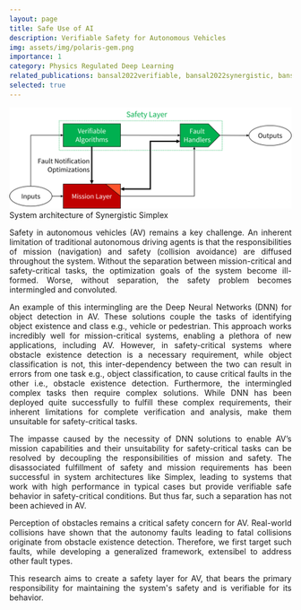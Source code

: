 ```yaml
---
layout: page
title: Safe Use of AI
description: Verifiable Safety for Autonomous Vehicles
img: assets/img/polaris-gem.png
importance: 1
category: Physics Regulated Deep Learning
related_publications: bansal2022verifiable, bansal2022synergistic, bansal2021risk
selected: true
---
```


<div style="text-align: center;">
  <img src="/assets/img/synergistic-simplex-block.png" alt="Centered Image" style="width: 600px; height: auto;">
</div>
<div class="caption">
    System architecture of Synergistic Simplex
</div>

<div style="text-align: justify;">

<p>
Safety in autonomous vehicles (AV) remains a key challenge.
An inherent limitation of traditional autonomous
driving agents is that the responsibilities of mission (navigation)
and safety (collision avoidance) are diffused throughout
the system. Without the separation between mission-critical
and safety-critical tasks, the optimization goals of the system
become ill-formed. Worse, without separation, the safety problem
becomes intermingled and convoluted.
</p>

<p>
An example of this intermingling are the Deep Neural
Networks (DNN) for object detection in AV.
These solutions couple the tasks of identifying object existence
and class e.g., vehicle or pedestrian. This approach
works incredibly well for mission-critical systems, enabling
a plethora of new applications, including AV. However, in
safety-critical systems where obstacle existence detection is a
necessary requirement, while object classification is not,
this inter-dependency between the two can result in errors from
one task e.g., object classification, to cause critical faults in the
other i.e., obstacle existence detection. Furthermore, the
intermingled complex tasks then require complex solutions.
While DNN has been deployed quite successfully to fulfill
these complex requirements, their inherent limitations for
complete verification and analysis, make
them unsuitable for safety-critical tasks.
<p>

</p>
The impasse caused by the necessity of DNN solutions to
enable AV’s mission capabilities and their unsuitability for
safety-critical tasks can be resolved by decoupling the responsibilities of mission
and safety. The disassociated fulfillment of safety
and mission requirements has been successful in system architectures
like Simplex, leading to systems that work
with high performance in typical cases but provide verifiable
safe behavior in safety-critical conditions. But thus far, such
a separation has not been achieved in AV.
</p>

<p>
Perception of obstacles remains a critical safety concern for AV.
Real-world collisions have shown that the autonomy faults leading to fatal collisions originate from obstacle existence detection. Therefore, we first target such faults, while developing a generalized framework, extensibel to address other fault types.
</p>

<p>
This research aims to create a safety layer for AV, that bears the primary responsibility for maintaining the system's safety and is verifiable for its behavior.
</p>

</div>